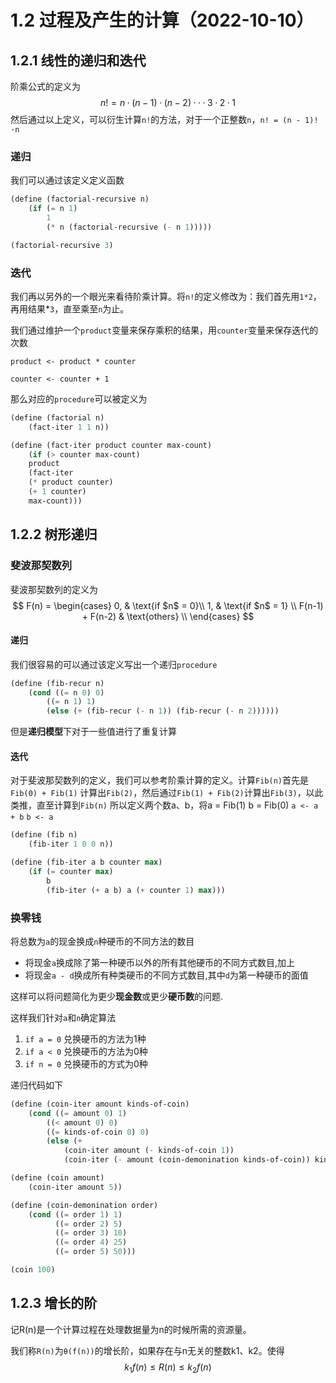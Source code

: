 # 1.2 过程及产生的计算（2022-10-10）

## 1.2.1 线性的递归和迭代

阶乘公式的定义为
$$
n! = n · (n-1)·(n-2)···3·2·1
$$
然后通过以上定义，可以衍生计算`n!`的方法，对于一个正整数`n`，`n! = (n - 1)!·n `

### 递归

我们可以通过该定义定义函数

```scheme
(define (factorial-recursive n)
    (if (= n 1)
        1
        (* n (factorial-recursive (- n 1)))))

(factorial-recursive 3)
```

### 迭代

我们再以另外的一个眼光来看待阶乘计算。将`n!`的定义修改为：我们首先用`1*2`，再用结果*`3`，直至乘至`n`为止。

我们通过维护一个`product`变量来保存乘积的结果，用`counter`变量来保存迭代的次数

`product <- product * counter`

`counter <- counter + 1`

那么对应的`procedure`可以被定义为

```scheme
(define (factorial n)
    (fact-iter 1 1 n))

(define (fact-iter product counter max-count)
    (if (> counter max-count)
    product
    (fact-iter 
    (* product counter)
    (+ 1 counter)
    max-count)))
```

## 1.2.2 树形递归

### 斐波那契数列

斐波那契数列的定义为
$$
F(n) =
\begin{cases}
0, & \text{if $n$ = 0}\\
1, & \text{if $n$ = 1} \\
F(n-1) + F(n-2) & \text{others} \\
\end{cases}
$$

#### 递归
我们很容易的可以通过该定义写出一个递归`procedure`
```scheme
(define (fib-recur n)
    (cond ((= n 0) 0)
        ((= n 1) 1)
        (else (+ (fib-recur (- n 1)) (fib-recur (- n 2))))))
```
但是**递归模型**下对于一些值进行了重复计算

#### 迭代
对于斐波那契数列的定义，我们可以参考阶乘计算的定义。计算`Fib(n)`首先是`Fib(0) + Fib(1)` 计算出`Fib(2)`，然后通过`Fib(1) + Fib(2)`计算出`Fib(3)`，以此类推，直至计算到`Fib(n)`
所以定义两个数a、b，将a = Fib(1) b = Fib(0)
`a <- a + b`
`b <- a`
```scheme
(define (fib n)
    (fib-iter 1 0 0 n))

(define (fib-iter a b counter max)
    (if (= counter max)
        b
        (fib-iter (+ a b) a (+ counter 1) max)))
```

### 换零钱

将总数为`a`的现金换成`n`种硬币的不同方法的数目

*   将现金`a`换成除了第一种硬币以外的所有其他硬币的不同方式数目,加上
*   将现金`a - d`换成所有种类硬币的不同方式数目,其中`d`为第一种硬币的面值

这样可以将问题简化为更少**现金数**或更少**硬币数**的问题.

这样我们针对`a`和`n`确定算法
1. `if a = 0` 兑换硬币的方法为1种
2. `if a < 0` 兑换硬币的方法为0种
3. `if n = 0` 兑换硬币的方式为0种

递归代码如下
```scheme
(define (coin-iter amount kinds-of-coin)
    (cond ((= amount 0) 1)
        ((< amount 0) 0)
        ((= kinds-of-coin 0) 0)
        (else (+ 
            (coin-iter amount (- kinds-of-coin 1)) 
            (coin-iter (- amount (coin-demonination kinds-of-coin)) kinds-of-coin)))))

(define (coin amount)
    (coin-iter amount 5))

(define (coin-demonination order)
    (cond ((= order 1) 1)
          ((= order 2) 5)
          ((= order 3) 10)
          ((= order 4) 25)
          ((= order 5) 50)))

(coin 100)
```

## 1.2.3 增长的阶
记R(n)是一个计算过程在处理数据量为n的时候所需的资源量。

我们称`R(n)`为`θ(f(n))`的增长阶，如果存在与n无关的整数k1、k2。使得  
$$
k_1f(n) \leq R(n) \leq k_2f(n)
$$


